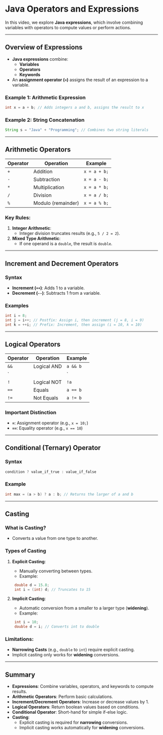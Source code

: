 # Java Operators and Expressions

In this video, we explore **Java expressions**, which involve combining variables with operators to compute values or perform actions.

---

## Overview of Expressions
- **Java expressions** combine:
  - **Variables**
  - **Operators**
  - **Keywords**
- An **assignment operator (`=`)** assigns the result of an expression to a variable.

### Example 1: Arithmetic Expression
```java
int x = a + b; // Adds integers a and b, assigns the result to x
```

### Example 2: String Concatenation
```java
String s = "Java" + "Programming"; // Combines two string literals
```

---

## Arithmetic Operators

| **Operator** | **Operation**       | **Example**              |
|--------------|---------------------|--------------------------|
| `+`          | Addition            | `x = a + b;`              |
| `-`          | Subtraction         | `x = a - b;`              |
| `*`          | Multiplication      | `x = a * b;`              |
| `/`          | Division            | `x = a / b;`              |
| `%`          | Modulo (remainder)  | `x = a % b;`              |

### Key Rules:
1. **Integer Arithmetic**:
   - Integer division truncates results (e.g., `5 / 2 = 2`).
2. **Mixed Type Arithmetic**:
   - If one operand is a `double`, the result is `double`.

---

## Increment and Decrement Operators

### Syntax
- **Increment (`++`)**: Adds 1 to a variable.
- **Decrement (`--`)**: Subtracts 1 from a variable.

### Examples
```java
int i = 8;
int j = i++; // Postfix: Assign i, then increment (j = 8, i = 9)
int k = ++i; // Prefix: Increment, then assign (i = 10, k = 10)
```

---

## Logical Operators

| **Operator** | **Operation**       | **Example**            |
|--------------|---------------------|------------------------|
| `&&`         | Logical AND         | ``a && b``                |
| `||`         | Logical OR          | ``a || b``                |
| `!`          | Logical NOT         | `!a`                    |
| `==`         | Equals              | `a == b`                |
| `!=`         | Not Equals          | `a != b`                |

### Important Distinction
- **`=`**: Assignment operator (e.g., `x = 10;`)
- **`==`**: Equality operator (e.g., `x == 10`)

---

## Conditional (Ternary) Operator

### Syntax
```java
condition ? value_if_true : value_if_false
```

### Example
```java
int max = (a > b) ? a : b; // Returns the larger of a and b
```

---

## Casting

### What is Casting?
- Converts a value from one type to another.

### Types of Casting
1. **Explicit Casting**:
   - Manually converting between types.
   - Example:
    ```java
     double d = 15.8;
     int i = (int) d; // Truncates to 15
    ```

2. **Implicit Casting**:
   - Automatic conversion from a smaller to a larger type (**widening**).
   - Example:
    ```java
     int i = 10;
     double d = i; // Converts int to double
    ```

### Limitations:
- **Narrowing Casts** (e.g., `double` to `int`) require explicit casting.
- Implicit casting only works for **widening** conversions.

---

## Summary

- **Expressions**: Combine variables, operators, and keywords to compute results.
- **Arithmetic Operators**: Perform basic calculations.
- **Increment/Decrement Operators**: Increase or decrease values by 1.
- **Logical Operators**: Return boolean values based on conditions.
- **Conditional Operator**: Short-hand for simple if-else logic.
- **Casting**:
  - Explicit casting is required for **narrowing** conversions.
  - Implicit casting works automatically for **widening** conversions.
